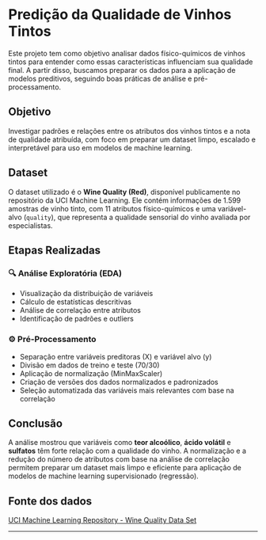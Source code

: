 # Predição da Qualidade de Vinhos Tintos

Este projeto tem como objetivo analisar dados físico-químicos de vinhos tintos para entender como essas características influenciam sua qualidade final. A partir disso, buscamos preparar os dados para a aplicação de modelos preditivos, seguindo boas práticas de análise e pré-processamento.

## Objetivo

Investigar padrões e relações entre os atributos dos vinhos tintos e a nota de qualidade atribuída, com foco em preparar um dataset limpo, escalado e interpretável para uso em modelos de machine learning.

## Dataset

O dataset utilizado é o **Wine Quality (Red)**, disponível publicamente no repositório da UCI Machine Learning. Ele contém informações de 1.599 amostras de vinho tinto, com 11 atributos físico-químicos e uma variável-alvo (`quality`), que representa a qualidade sensorial do vinho avaliada por especialistas.

## Etapas Realizadas

### 🔍 Análise Exploratória (EDA)
- Visualização da distribuição de variáveis
- Cálculo de estatísticas descritivas
- Análise de correlação entre atributos
- Identificação de padrões e outliers

### ⚙️ Pré-Processamento
- Separação entre variáveis preditoras (X) e variável alvo (y)
- Divisão em dados de treino e teste (70/30)
- Aplicação de normalização (MinMaxScaler)
- Criação de versões dos dados normalizados e padronizados
- Seleção automatizada das variáveis mais relevantes com base na correlação


## Conclusão

A análise mostrou que variáveis como **teor alcoólico**, **ácido volátil** e **sulfatos** têm forte relação com a qualidade do vinho. A normalização e a redução do número de atributos com base na análise de correlação permitem preparar um dataset mais limpo e eficiente para aplicação de modelos de machine learning supervisionado (regressão).

## Fonte dos dados

[UCI Machine Learning Repository - Wine Quality Data Set](https://archive.ics.uci.edu/ml/datasets/wine+quality)

---
